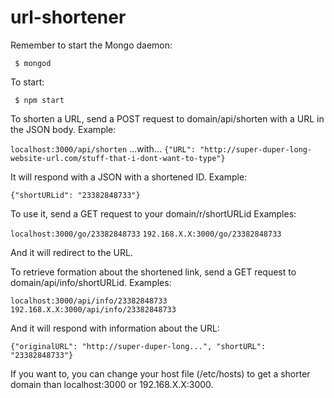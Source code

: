 # url-shortener

Remember to start the Mongo daemon: 

` $ mongod`


To start:

` $ npm start`


To shorten a URL, send a POST request to domain/api/shorten with a URL in the JSON body. Example:

`localhost:3000/api/shorten` 
...with...
`{"URL": "http://super-duper-long-website-url.com/stuff-that-i-dont-want-to-type"}`

It will respond with a JSON with a shortened ID. Example:

`{"shortURLid": "23382848733"}`

To use it, send a GET request to your domain/r/shortURLid Examples:

`localhost:3000/go/23382848733`
`192.168.X.X:3000/go/23382848733`

And it will redirect to the URL.

To retrieve formation about the shortened link, send a GET request to domain/api/info/shortURLid. Examples:

`localhost:3000/api/info/23382848733`
`192.168.X.X:3000/api/info/23382848733`

And it will respond with information about the URL:

`{"originalURL": "http://super-duper-long...", "shortURL": "23382848733"}`



If you want to, you can change your host file (/etc/hosts) to get a shorter domain than localhost:3000 or 192.168.X.X:3000. 